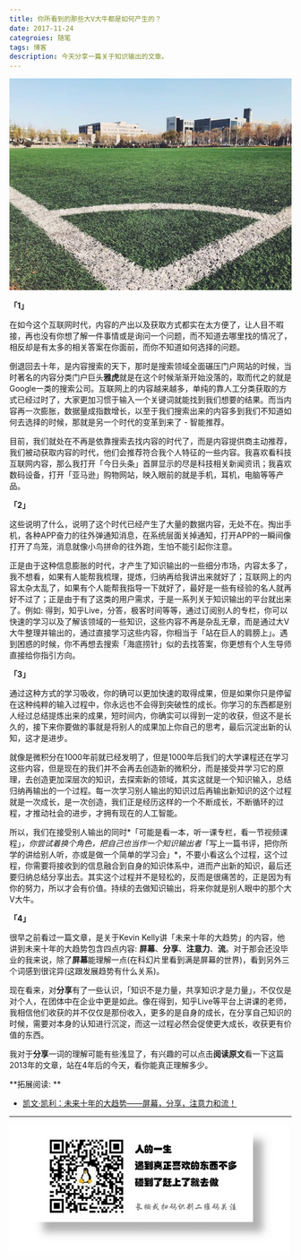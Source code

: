 ```yaml
---
title: 你所看到的那些大V大牛都是如何产生的？
date: 2017-11-24
categroies: 随笔
tags: 博客
description: 今天分享一篇关于知识输出的文章。
---
```


![](/image/IMG_0130.JPG)

**「1」**

在如今这个互联网时代，内容的产出以及获取方式都实在太方便了，让人目不暇接，再也没有你想了解一件事情或是询问一个问题，而不知道去哪里找的情况了，相反却是有太多的相关答案在你面前，而你不知道如何选择的问题。

倒退回去十年，是内容搜索的天下，那时是搜索领域全面碾压门户网站的时候，当时著名的内容分类门户巨头**雅虎**就是在这个时候渐渐开始没落的，取而代之的就是Google一类的搜索公司。互联网上的内容越来越多，单纯的靠人工分类获取的方式已经过时了，大家更加习惯于输入一个关键词就能找到我们想要的结果。而当内容再一次膨胀，数据量成指数增长，以至于我们搜索出来的内容多到我们不知道如何去选择的时候，那就是另一个时代的变革到来了 - 智能推荐。

目前，我们就处在不再是依靠搜索去找内容的时代了，而是内容提供商主动推荐，我们被动获取内容的时代，他们会推荐符合我个人特征的一些内容。我喜欢看科技互联网内容，那么我打开「今日头条」首屏显示的尽是科技相关新闻资讯；我喜欢数码设备，打开「亚马逊」购物网站，映入眼前的就是手机，耳机，电脑等等产品。

**「2」**

这些说明了什么，说明了这个时代已经产生了大量的数据内容，无处不在。掏出手机，各种APP奋力的往外弹通知消息，在系统层面关掉通知，打开APP的一瞬间像打开了鸟笼，消息就像小鸟拼命的往外跑，生怕不能引起你注意。

正是由于这种信息膨胀的时代，才产生了知识输出的一些细分市场，内容太多了，我不想看，如果有人能帮我梳理，提炼，归纳再给我讲出来就好了；互联网上的内容太杂太乱了，如果有个人能帮我指导一下就好了，最好是一些有经验的名人就再好不过了；正是由于有了这类的用户需求，于是一系列关于知识输出的平台就出来了。例如: 得到，知乎Live，分答，极客时间等等，通过订阅别人的专栏，你可以快速的学习以及了解该领域的一些知识，这些内容不再是杂乱无章，而是通过大V大牛整理并输出的，通过直接学习这些内容，你相当于「站在巨人的肩膀上」。遇到困惑的时候，你不再想去搜索「海底捞针」似的去找答案，你更想有个人生导师直接给你指引方向。

**「3」**

通过这种方式的学习吸收，你的确可以更加快速的取得成果，但是如果你只是停留在这种纯粹的输入过程中，你永远也不会得到突破性的成长。你学习的东西都是别人经过总结提炼出来的成果，短时间内，你确实可以得到一定的收获，但这不是长久的，接下来你要做的事就是将别人的成果加上你自己的思考，最后沉淀出新的认知，这才是进步。

就像是微积分在1000年前就已经发明了，但是1000年后我们的大学课程还在学习这些内容，但是现在的我们并不会再去创造新的微积分，而是接受并学习它的原理，去创造更加深层次的知识，去探索新的领域，其实这就是一个知识输入，总结归纳再输出的一个过程。每一次学习别人输出的知识过后再输出新知识的这个过程就是一次成长，是一次创造，我们正是经历这样的一个不断成长，不断循环的过程，才推动社会的进步，才拥有现在的人工智能。

所以，我们在接受别人输出的同时*「可能是看一本，听一课专栏，看一节视频课程」*，你尝试着换个角色，把自己也当作一个知识输出者*「写上一篇书评，把你所学的讲给别人听，亦或是做一个简单的学习会」*，不要小看这么个过程，这个过程，你需要将接收到的信息融合到自身的知识体系中，进而产出新的知识，最后还要归纳总结分享出去。其实这个过程并不是轻松的，反而是很痛苦的，正是因为有你的努力，所以才会有价值。持续的去做知识输出，将来你就是别人眼中的那个大V大牛。

**「4」**

很早之前看过一篇文章，是关于Kevin Kelly讲「未来十年的大趋势」的内容，他讲到未来十年的大趋势包含四点内容: **屏幕**、**分享**、**注意力**、**流**。对于那会还没毕业的我来说，除了**屏幕**能理解一点(在科幻片里看到满是屏幕的世界)，看到另外三个词感到很诧异(这跟发展趋势有什么关系)。

现在看来，对**分享**有了一些认识，「知识不是力量，共享知识才是力量」，不仅仅是对个人，在团体中在企业中更是如此。像在得到，知乎Live等平台上讲课的老师，我相信他们收获的并不仅仅是那份收入，更多的是自身的成长，在分享自己知识的时候，需要对本身的认知进行沉淀，而这一过程必然会促使更大成长，收获更有价值的东西。

我对于**分享**一词的理解可能有些浅显了，有兴趣的可以点击**阅读原文**看一下这篇2013年的文章，站在4年后的今天，看你能真正理解多少。


**拓展阅读: **
- [凯文·凯利：未来十年的大趋势——屏幕，分享，注意力和流！](http://www.iheima.com/news/2013/0529/41728.shtml)


- - -
![](/image/weixin.jpg)